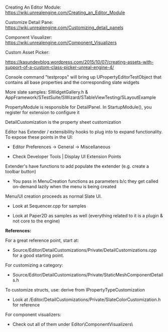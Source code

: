 Creating An Editor Module: <https://wiki.unrealengine.com/Creating_an_Editor_Module>

Customize Detail Pane: <https://wiki.unrealengine.com/Customizing_detail_panels>

Component Visualizer: <https://wiki.unrealengine.com/Component_Visualizers>

Custom Asset Picker:

<https://kasundevblog.wordpress.com/2015/10/07/creating-assets-with-support-of-a-custom-class-picker-unreal-engine-4/>

Console command "testprops" will bring up UPropertyEditorTestObject that contains all base properties and the corresponding slate widgets

More slate samples: SWidgetGallery.h & AppFramework/STestSuite/SWizard/STableViewTesting/SLayoutExample

PropertyModule is responsible for DetailPanel. In StartupModule(), you register for extension to configure it

DetailCustomization is the property sheet customization

Editor has Extender / extensibility hooks to plug into to expand functionality. To expose these points in the UI:

- Editor Preferences -&gt; General -&gt; Miscellaneous

- Check Developer Tools | Display UI Extension Points

Extender's have functions to add populate the extender (e.g. create a toolbar button)

- You pass in MenuCreation functions as parameters b/c they get called on-demand lazily when the menu is being created

Menu/UI creation proceeds as normal Slate UI.

- Look at Sequencer.cpp for samples

- Look at Paper2D as samples as well (everything related to it is a plugin & not core to the engine)

**References:**

For a great reference point, start at:

- Source/Editor/DetailCustomizations/Private/DetailCustomizations.cpp for a good starting point.

For customizing a category:

- Source/Editor/DetailCustomizations/Private/StaticMeshComponentDetails.h

To customize structs, use: derive from IPropertyTypeCustomization

- Look at /Editor/DetailCustomizations/Private/SlateColorCustomization.h for reference

For component visualizers:

- Check out all of them under Editor\\ComponentVisualizers\\

